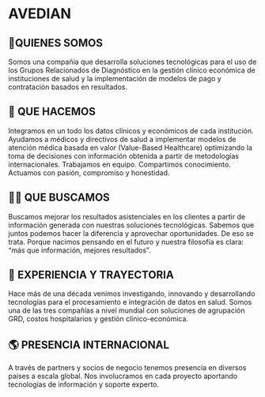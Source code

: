 # AVEDIAN 

## 🙋‍QUIENES SOMOS
Somos una compañía que desarrolla soluciones tecnológicas  para el uso de los Grupos Relacionados de Diagnóstico en la gestión clínico económica de instituciones de salud y la implementación de modelos de pago y contratación basados en resultados.

## 🌈 QUE HACEMOS 
Integramos en un todo los datos clínicos y económicos de cada institución. Ayudamos a médicos y directivos de salud a implementar modelos de atención médica basada en valor (Value-Based Healthcare) optimizando la toma de decisiones con información obtenida a partir de metodologías internacionales. Trabajamos en equipo. Compartimos conocimiento. Actuamos con pasión, compromiso y honestidad.

## 👩‍💻 QUE BUSCAMOS
Buscamos mejorar los resultados asistenciales en los clientes a partir de información generada con nuestras soluciones tecnológicas. Sabemos que juntos podemos hacer la diferencia y aprovechar oportunidades. De eso se trata. Porque nacimos pensando en el futuro y nuestra filosofía es clara: “más que información, mejores resultados”.

## 🧙 EXPERIENCIA Y TRAYECTORIA
Hace más de una década venimos investigando, innovando y desarrollando tecnologías para el procesamiento e integración de datos en salud. Somos una de las tres compañías a nivel mundial con soluciones de agrupación GRD, costos hospitalarios y gestión clínico-económica.

## 🌎 PRESENCIA INTERNACIONAL
A través de partners y socios de negocio tenemos presencia en diversos países a escala global. Nos involucramos en cada proyecto aportando tecnologías de información y soporte experto.

